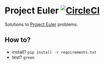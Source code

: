 # Project Euler [![CircleCI](https://circleci.com/gh/n6g7/euler.svg?style=svg)](https://circleci.com/gh/n6g7/euler)

Solutions to [Project Euler](https://projecteuler.net) problems.

## How to?

  - install? `pip install -r requirements.txt`
  - test? `green`
